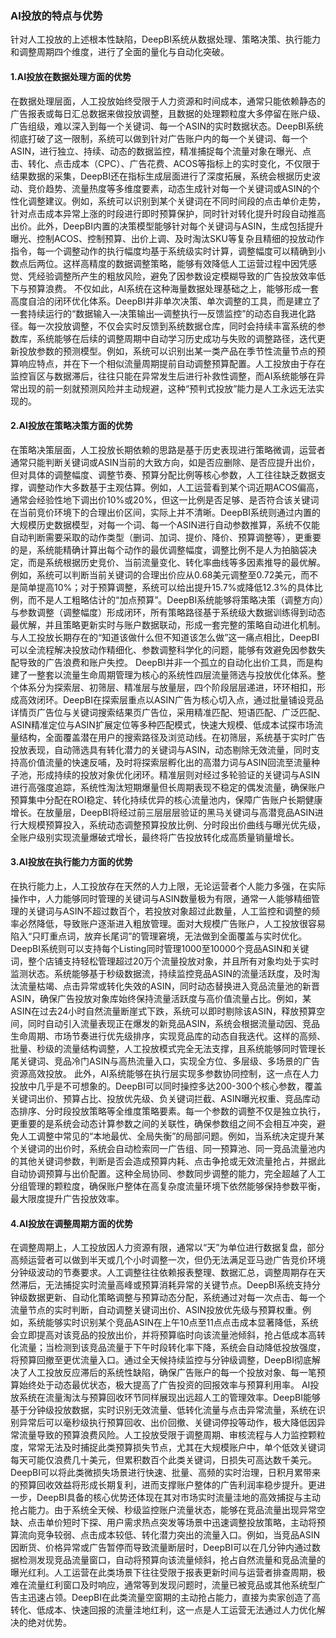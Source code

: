 ### AI投放的特点与优势
针对人工投放的上述根本性缺陷，DeepBI系统从数据处理、策略决策、执行能力和调整周期四个维度，进行了全面的量化与自动化突破。
#### 1.AI投放在数据处理方面的优势
在数据处理层面，人工投放始终受限于人力资源和时间成本，通常只能依赖静态的广告报表或每日汇总数据来做投放调整，且数据的处理颗粒度大多停留在账户级、广告组级，难以深入到每一个关键词、每一个ASIN的实时数据状态。DeepBI系统彻底打破了这一限制，系统可以做到针对广告账户内的每一个关键词、每一个ASIN，进行独立、持续、动态的数据监控，精准捕捉每个流量对象在曝光、点击、转化、点击成本（CPC）、广告花费、ACOS等指标上的实时变化，不仅限于结果数据的采集，DeepBI还在指标生成层面进行了深度拓展，系统会根据历史波动、竞价趋势、流量热度等多维度要素，动态生成针对每一个关键词或ASIN的个性化调整建议。例如，系统可以识别到某个关键词在不同时间段的点击单价走势，针对点击成本异常上涨的时段进行即时预算保护，同时针对转化提升时段自动推高出价。此外，DeepBI内置的决策模型能够针对每个关键词与ASIN，生成包括提升曝光、控制ACOS、控制预算、出价上调、及时淘汰SKU等复杂且精细的投放动作指令，每一个调整动作的执行幅度均基于系统级实时计算，调整幅度可以精确到小数点后两位。这样高精度的数据调整策略，能够有效降低人工运营过程中因凭感觉、凭经验调整所产生的粗放风险，避免了因参数设定模糊导致的广告投放效率低下与预算浪费。
不仅如此，AI系统在这种海量数据处理基础之上，能够形成一套高度自洽的闭环优化体系。DeepBI并非单次决策、单次调整的工具，而是建立了一套持续运行的“数据输入—决策输出—调整执行—反馈监控”的动态自我进化路径。每一次投放调整，不仅会实时反馈到系统数据仓库，同时会持续丰富系统的参数库，系统能够在后续的调整周期中自动学习历史成功与失败的调整路径，迭代更新投放参数的预测模型。例如，系统可以识别出某一类产品在季节性流量节点的预算响应特点，并在下一个相似流量周期提前自动调整预算配置。人工投放由于存在监控盲区与数据滞后，往往只能在异常发生后进行补救性调整，而AI系统能够在异常出现的前一刻就预测风险并主动规避，这种“预判式投放”能力是人工永远无法实现的。
#### 2.AI投放在策略决策方面的优势
在策略决策层面，人工投放长期依赖的思路是基于历史表现进行策略微调，运营者通常只能判断关键词或ASIN当前的大致方向，如是否应删除、是否应提升出价，但对具体的调整幅度、调整节奏、预算分配比例等核心参数，人工往往缺乏数据支撑，调整动作大多数基于主观估算。例如，人工运营看到某个词近期ACOS偏高，通常会经验性地下调出价10%或20%，但这一比例是否足够、是否符合该关键词在当前竞价环境下的合理出价区间，实际上并不清晰。DeepBI系统则通过内置的大规模历史数据模型，对每一个词、每一个ASIN进行自动参数推算，系统不仅能自动判断需要采取的动作类型（删词、加词、提价、降价、预算调整等），更重要的是，系统能精确计算出每个动作的最优调整幅度，调整比例不是人为拍脑袋决定，而是系统根据历史竞价、当前流量变化、转化率曲线等多因素推导的最优解。例如，系统可以判断当前关键词的合理出价应从0.68美元调整至0.72美元，而不是简单提高10%；对于预算调整，系统可以给出提升15.7%或降低12.3%的具体比例，而不是人工粗略估计的“加点预算”。DeepBI系统能够将策略决策（调整方向）与参数调整（调整幅度）形成闭环，所有策略路径基于系统级大数据训练得到动态最优解，并且策略更新实时与账户数据联动，形成一套完整的策略自动进化机制。与人工投放长期存在的“知道该做什么但不知道该怎么做”这一痛点相比，DeepBI可以全流程解决投放动作精细化、参数调整科学化的问题，能够有效避免因参数失配导致的广告浪费和账户失控。
DeepBI并非一个孤立的自动化出价工具，而是构建了一整套以流量生命周期管理为核心的系统性四层流量筛选与投放优化体系。整个体系分为探索层、初筛层、精准层与放量层，四个阶段层层递进，环环相扣，形成高效闭环。DeepBI在探索层重点以ASIN广告为核心切入点，通过批量铺设竞品详情页广告位与关键词搜索结果页广告位，采用精准匹配、短语匹配、广泛匹配、ASIN精准定位与ASIN扩展定位等多种匹配模式，快速大规模、低成本试探市场流量结构，全面覆盖潜在用户的搜索路径及浏览动线。在初筛层，系统基于实时广告投放表现，自动筛选具有转化潜力的关键词与ASIN，动态剔除无效流量，同时支持高价值流量的快速反哺，及时将探索层孵化出的高潜力词与ASIN回流至流量种子池，形成持续的投放对象优化闭环。精准层则对经过多轮验证的关键词与ASIN进行高强度追踪，系统性淘汰短期爆量但长周期表现不稳定的偶发流量，确保账户预算集中分配在ROI稳定、转化持续优异的核心流量池内，保障广告账户长期健康增长。在放量层，DeepBI将经过前三层层层验证的黑马关键词与高潜竞品ASIN进行大规模预算投入，系统动态调整预算投放比例、分时段出价曲线与曝光优先级，全账户级别实现流量爆破式增长，最终将广告投放转化成高质量销量增长。
#### 3.AI投放在执行能力方面的优势
在执行能力上，人工投放存在天然的人力上限，无论运营者个人能力多强，在实际操作中，人力能够同时管理的关键词与ASIN数量极为有限，通常一人能够精细管理的关键词与ASIN不超过数百个，若投放对象超过此数量，人工监控和调整的频率必然降低，导致账户逐渐进入粗放管理。面对大规模广告账户，人工投放很容易陷入“只盯重点词，放弃长尾词”的管理窘境，无法做到全面覆盖与实时优化。DeepBI系统则可以支持每个Listing同时管理1000至10000个竞品ASIN和关键词，整个店铺支持轻松管理超过20万个流量投放对象，并且所有对象均处于实时监测状态。系统能够基于秒级数据流，持续监控竞品ASIN的流量活跃度，及时淘汰流量枯竭、点击异常或转化失效的ASIN，同时动态替换进入竞品流量池的新晋ASIN，确保广告投放对象库始终保持流量活跃度与高价值流量占比。例如，某ASIN在过去24小时自然流量断崖式下跌，系统可以即时剔除该ASIN，释放预算空间，同时自动引入流量表现正在爆发的新竞品ASIN，系统会根据流量动因、竞品生命周期、市场节奏进行优先级排序，实现竞品库的动态自我迭代。这样的高频、批量、秒级的流量结构调整，人工投放模式完全无法支撑，且系统能够同时管理长尾关键词、竞品冷门ASIN与高热流量入口，实现全方位、多层级、多场景的广告资源高效投放。
此外，AI系统能够在执行层实现多参数协同控制，这一点在人力投放中几乎是不可想象的。DeepBI可以同时操控多达200-300个核心参数，覆盖关键词出价、预算占比、投放优先级、负关键词拦截、ASIN曝光权重、竞品库动态排序、分时段投放策略等全维度策略要素。每一个参数的调整不仅是独立执行，更重要的是系统会动态计算参数之间的关联性，确保参数组之间不会相互冲突，避免人工调整中常见的“本地最优、全局失衡”的局部问题。例如，当系统决定提升某个关键词的出价时，系统会自动检索同一广告组、同一预算池、同一竞品流量池内的其他关键词参数，判断是否会造成预算内耗、点击争抢或无效流量抢占，并据此自动协调预算与出价配置。这种全局协同、参数同步调整的能力，完全超越了人工分组管理的颗粒度，确保账户整体在高复杂度流量环境下依然能够保持参数平衡，最大限度提升广告投放效率。
#### 4.AI投放在调整周期方面的优势
在调整周期上，人工投放因人力资源有限，通常以“天”为单位进行数据复盘，部分高频运营者可以做到半天或几个小时调整一次，但仍无法满足亚马逊广告竞价环境分钟级波动的节奏要求。人工调整往往依赖报表整理、数据汇总，调整周期存在天然滞后，无法捕捉实时流量高峰或预算消耗异常的关键节点。DeepBI系统支持分钟级数据更新、自动化策略调整与预算动态分配，系统通过对每一次点击、每一个流量节点的实时判断，自动调整关键词出价、ASIN投放优先级与预算权重。例如，系统能够实时识别某个竞品ASIN在上午10点至11点点击成本显著降低，系统会立即提高对该竞品的投放出价，并将预算临时向该流量池倾斜，抢占低成本高转化流量；当检测到该竞品流量于下午时段转化率下降，系统会自动降低投放强度，将预算回撤至更优流量入口。通过全天候持续监控与分钟级调整，DeepBI彻底解决了人工投放反应滞后的系统性缺陷，确保广告账户的每一个投放对象、每一笔预算始终处于动态最优状态，极大提高了广告投资的回报效率与预算利用率。
AI投放系统在流量淘汰与预算回收环节同样展现出远超人工的管理效率。DeepBI能够基于分钟级投放数据，实时识别无效流量、低转化流量与点击异常流量，系统在识别异常后可以毫秒级执行预算回收、出价回撤、关键词停投等动作，极大降低因异常流量导致的预算浪费风险。人工投放受限于调整周期、审核流程与人力监控颗粒度，常常无法及时捕捉此类预算损失节点，尤其在大规模账户中，单个低效关键词每天可能仅浪费几十美元，但累积数百个此类关键词，日损失可高达数千美元。DeepBI可以将此类微损失场景进行快速、批量、高频的实时治理，日积月累带来的预算回收效益将形成长期复利，进而支撑账户整体的广告利润率稳步提升。更进一步，DeepBI具备的核心优势还体现在其对市场实时流量洼地的高效捕捉与主动抢占能力。由于系统全天候、秒级监控账户流量状态，能够在竞品流量出现异常空缺、点击单价短时下探、用户需求热点突发等场景中迅速调整投放策略，主动将预算流向竞争较弱、点击成本较低、转化潜力突出的流量入口。例如，当竞品ASIN因断货、价格异常或广告暂停而导致流量断层时，DeepBI可以在几分钟内通过数据检测发现竞品流量窗口，自动将预算向该流量倾斜，抢占自然流量和竞品流量的曝光红利。人工运营在此类场景下往往受限于报表更新时间与运营者排查周期，极难在流量红利窗口及时响应，通常等到发现问题时，流量已被竞品或其他系统型广告主迅速占领。DeepBI在此类流量空窗期的主动抢占能力，直接为卖家创造了高转化、低成本、快速回报的流量洼地红利，这一点是人工运营无法通过人力优化解决的绝对优势。